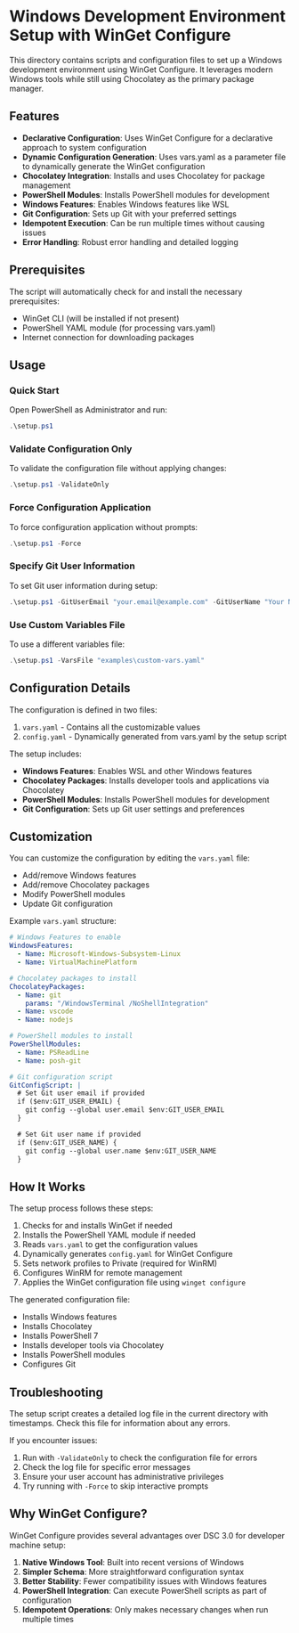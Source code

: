 # Windows Development Environment Setup with WinGet Configure

This directory contains scripts and configuration files to set up a Windows development environment using WinGet Configure. It leverages modern Windows tools while still using Chocolatey as the primary package manager.

## Features

- **Declarative Configuration**: Uses WinGet Configure for a declarative approach to system configuration
- **Dynamic Configuration Generation**: Uses vars.yaml as a parameter file to dynamically generate the WinGet configuration
- **Chocolatey Integration**: Installs and uses Chocolatey for package management
- **PowerShell Modules**: Installs PowerShell modules for development
- **Windows Features**: Enables Windows features like WSL
- **Git Configuration**: Sets up Git with your preferred settings
- **Idempotent Execution**: Can be run multiple times without causing issues
- **Error Handling**: Robust error handling and detailed logging

## Prerequisites

The script will automatically check for and install the necessary prerequisites:

- WinGet CLI (will be installed if not present)
- PowerShell YAML module (for processing vars.yaml)
- Internet connection for downloading packages

## Usage

### Quick Start

Open PowerShell as Administrator and run:

```powershell
.\setup.ps1
```

### Validate Configuration Only

To validate the configuration file without applying changes:

```powershell
.\setup.ps1 -ValidateOnly
```

### Force Configuration Application

To force configuration application without prompts:

```powershell
.\setup.ps1 -Force
```

### Specify Git User Information

To set Git user information during setup:

```powershell
.\setup.ps1 -GitUserEmail "your.email@example.com" -GitUserName "Your Name"
```

### Use Custom Variables File

To use a different variables file:

```powershell
.\setup.ps1 -VarsFile "examples\custom-vars.yaml"
```

## Configuration Details

The configuration is defined in two files:

1. `vars.yaml` - Contains all the customizable values
2. `config.yaml` - Dynamically generated from vars.yaml by the setup script

The setup includes:

- **Windows Features**: Enables WSL and other Windows features
- **Chocolatey Packages**: Installs developer tools and applications via Chocolatey
- **PowerShell Modules**: Installs PowerShell modules for development
- **Git Configuration**: Sets up Git user settings and preferences

## Customization

You can customize the configuration by editing the `vars.yaml` file:

- Add/remove Windows features
- Add/remove Chocolatey packages
- Modify PowerShell modules
- Update Git configuration

Example `vars.yaml` structure:

```yaml
# Windows Features to enable
WindowsFeatures:
  - Name: Microsoft-Windows-Subsystem-Linux
  - Name: VirtualMachinePlatform

# Chocolatey packages to install
ChocolateyPackages:
  - Name: git
    params: "/WindowsTerminal /NoShellIntegration"
  - Name: vscode
  - Name: nodejs

# PowerShell modules to install
PowerShellModules:
  - Name: PSReadLine
  - Name: posh-git

# Git configuration script
GitConfigScript: |
  # Set Git user email if provided
  if ($env:GIT_USER_EMAIL) {
    git config --global user.email $env:GIT_USER_EMAIL
  }

  # Set Git user name if provided
  if ($env:GIT_USER_NAME) {
    git config --global user.name $env:GIT_USER_NAME
  }
```

## How It Works

The setup process follows these steps:

1. Checks for and installs WinGet if needed
2. Installs the PowerShell YAML module if needed
3. Reads `vars.yaml` to get the configuration values
4. Dynamically generates `config.yaml` for WinGet Configure
5. Sets network profiles to Private (required for WinRM)
6. Configures WinRM for remote management
7. Applies the WinGet configuration file using `winget configure`

The generated configuration file:
- Installs Windows features
- Installs Chocolatey
- Installs PowerShell 7
- Installs developer tools via Chocolatey
- Installs PowerShell modules
- Configures Git

## Troubleshooting

The setup script creates a detailed log file in the current directory with timestamps. Check this file for information about any errors.

If you encounter issues:

1. Run with `-ValidateOnly` to check the configuration file for errors
2. Check the log file for specific error messages
3. Ensure your user account has administrative privileges
4. Try running with `-Force` to skip interactive prompts

## Why WinGet Configure?

WinGet Configure provides several advantages over DSC 3.0 for developer machine setup:

1. **Native Windows Tool**: Built into recent versions of Windows
2. **Simpler Schema**: More straightforward configuration syntax
3. **Better Stability**: Fewer compatibility issues with Windows features
4. **PowerShell Integration**: Can execute PowerShell scripts as part of configuration
5. **Idempotent Operations**: Only makes necessary changes when run multiple times
